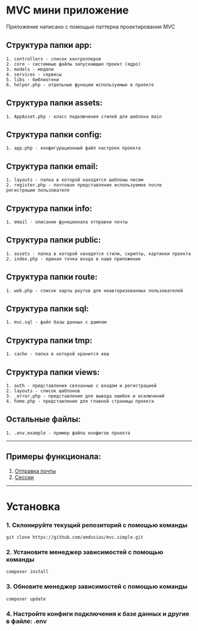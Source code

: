 # MVC мини приложение

<p>Приложение написано с помощью паттерна проектирования MVC</p>

## Структура папки app:

```
1. controllers - список контроллеров
2. core - системные файлы запускающие проект (ядро)
3. models - модели
4. services - сервисы
5. libs - библиотеки
6. helper.php - отдельные функции используемые в проекте
```

## Структура папки assets:

```
1. AppAsset.php - класс подключения стилей для шаблона main
```

## Структура папки config:

```
1. app.php - конфигурационный файл настроек проекта
```

## Структура папки email:

```
1. layouts - папка в которой находятся шаблоны писем
2. register.php - почтовое представление используемое после регистрации пользователя
```

## Структура папки info:

```
1. email - описание функционала отправки почты
```

## Структура папки public:

```
1. assets - папка в которой находятся стили, скрипты, картинки проекта
2. index.php - единая точка входа в наше приложение
```

## Структура папки route:

```
1. web.php - список карты роутов для неавторизованных пользователей
```

## Структура папки sql:

```
1. mvc.sql - файл базы данных с дампом
```

## Структура папки tmp:

```
1. cache - папка в которой хранится кеш
```

## Структура папки views:

```
1. auth - представления связанные с входом и регистрацией
2. layouts - список шаблонов
3. _error.php - представление для вывода ошибок и исключений
4. home.php - представление для главной страницы проекта
```

## Остальные файлы:

```
1. .env.example - пример файла конфигов проекта
```

---------------------------------------

## Примеры функционала:
1. [Отправка почты](https://github.com/amdusias/mvc.simple/tree/main/info/email)
2. [Сессии](https://github.com/amdusias/mvc.simple/tree/main/info/session)

---------------------------------------
# Установка

### 1. Склонируйте текущий репозиторий с помощью команды

```
git clone https://github.com/amdusias/mvc.simple.git
```

### 2. Установите менеджер зависимостей с помощью команды

```
composer install
```

### 3. Обновите менеджер зависимостей с помощью команды

```
composer update
```

### 4. Настройте конфиги подключения к базе данных и другие в файле: .env